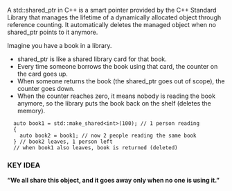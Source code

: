 A std::shared_ptr in C++ is a smart pointer provided by the C++ Standard Library that manages the lifetime of a dynamically allocated object through reference counting.
It automatically deletes the managed object when no shared_ptr points to it anymore.

Imagine you have a book in a library.
* shared_ptr is like a shared library card for that book.
* Every time someone borrows the book using that card, the counter on the card goes up.
* When someone returns the book (the shared_ptr goes out of scope), the counter goes down.
* When the counter reaches zero, it means nobody is reading the book anymore, so the library puts the book back on the shelf (deletes the memory).
```
  auto book1 = std::make_shared<int>(100); // 1 person reading
  {
    auto book2 = book1; // now 2 people reading the same book
  } // book2 leaves, 1 person left
  // when book1 also leaves, book is returned (deleted)
```
### KEY IDEA
**“We all share this object, and it goes away only when no one is using it.”**
